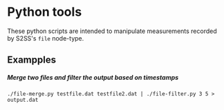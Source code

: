 # Python tools

These python scripts are intended to manipulate measurements recorded by S2SS's `file` node-type.

## Exampples

##### Merge two files and filter the output based on timestamps

```
./file-merge.py testfile.dat testfile2.dat | ./file-filter.py 3 5 > output.dat
```

